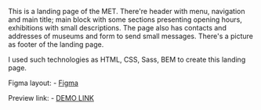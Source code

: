 This is a landing page of the MET. There're header with menu, navigation and main title; main block with some sections presenting opening hours, exhibitions with small descriptions. The page also has contacts and addresses of museums and form to send small messages. There's a picture as footer of the landing page.

I used such technologies as HTML, CSS, Sass, BEM to create this landing page.

Figma layout:
    - [Figma](https://www.figma.com/file/cRBCqE06cDrY3s4jX7h3iY/%D0%9D%D0%90%D0%9C%D0%A3-(Edit)?node-id=0%3A1&mode=dev)

Preview link:
    - [DEMO LINK](https://yevheniikulish.github.io/meseum-landing/)
